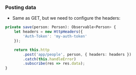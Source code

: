 ### Posting data

* Same as GET, but we need to configure the headers:

```ts
private save(person: Person): Observable<Person> {
    let headers = new HttpHeaders({
        'Auth-Token': 'my-auth-token'
    });

    return this.http
        .post('app/people', person, { headers: headers })
        .catch(this.handleError)
        .subscribe(res => res.data);
}
```